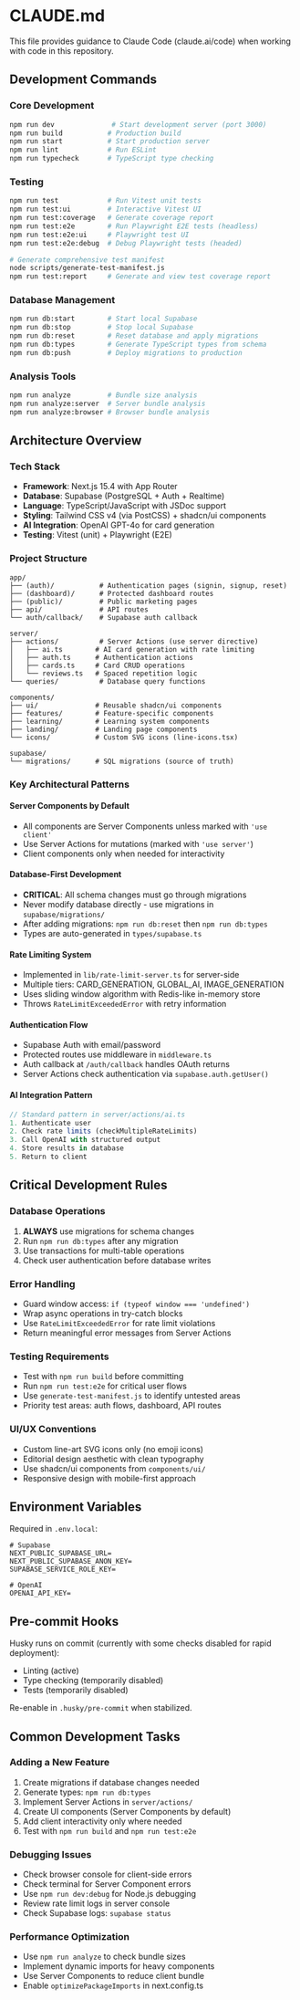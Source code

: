 # CLAUDE.md

This file provides guidance to Claude Code (claude.ai/code) when working with code in this repository.

## Development Commands

### Core Development
```bash
npm run dev              # Start development server (port 3000)
npm run build           # Production build
npm run start           # Start production server
npm run lint            # Run ESLint
npm run typecheck       # TypeScript type checking
```

### Testing
```bash
npm run test            # Run Vitest unit tests
npm run test:ui         # Interactive Vitest UI
npm run test:coverage   # Generate coverage report
npm run test:e2e        # Run Playwright E2E tests (headless)
npm run test:e2e:ui     # Playwright test UI
npm run test:e2e:debug  # Debug Playwright tests (headed)

# Generate comprehensive test manifest
node scripts/generate-test-manifest.js
npm run test:report     # Generate and view test coverage report
```

### Database Management
```bash
npm run db:start        # Start local Supabase
npm run db:stop         # Stop local Supabase  
npm run db:reset        # Reset database and apply migrations
npm run db:types        # Generate TypeScript types from schema
npm run db:push         # Deploy migrations to production
```

### Analysis Tools
```bash
npm run analyze         # Bundle size analysis
npm run analyze:server  # Server bundle analysis
npm run analyze:browser # Browser bundle analysis
```

## Architecture Overview

### Tech Stack
- **Framework**: Next.js 15.4 with App Router
- **Database**: Supabase (PostgreSQL + Auth + Realtime)
- **Language**: TypeScript/JavaScript with JSDoc support
- **Styling**: Tailwind CSS v4 (via PostCSS) + shadcn/ui components
- **AI Integration**: OpenAI GPT-4o for card generation
- **Testing**: Vitest (unit) + Playwright (E2E)

### Project Structure
```
app/
├── (auth)/           # Authentication pages (signin, signup, reset)
├── (dashboard)/      # Protected dashboard routes
├── (public)/         # Public marketing pages
├── api/              # API routes
└── auth/callback/    # Supabase auth callback

server/
├── actions/          # Server Actions (use server directive)
│   ├── ai.ts        # AI card generation with rate limiting
│   ├── auth.ts      # Authentication actions
│   ├── cards.ts     # Card CRUD operations
│   └── reviews.ts   # Spaced repetition logic
└── queries/          # Database query functions

components/
├── ui/              # Reusable shadcn/ui components
├── features/        # Feature-specific components
├── learning/        # Learning system components
├── landing/         # Landing page components
└── icons/           # Custom SVG icons (line-icons.tsx)

supabase/
└── migrations/      # SQL migrations (source of truth)
```

### Key Architectural Patterns

#### Server Components by Default
- All components are Server Components unless marked with `'use client'`
- Use Server Actions for mutations (marked with `'use server'`)
- Client components only when needed for interactivity

#### Database-First Development
- **CRITICAL**: All schema changes must go through migrations
- Never modify database directly - use migrations in `supabase/migrations/`
- After adding migrations: `npm run db:reset` then `npm run db:types`
- Types are auto-generated in `types/supabase.ts`

#### Rate Limiting System
- Implemented in `lib/rate-limit-server.ts` for server-side
- Multiple tiers: CARD_GENERATION, GLOBAL_AI, IMAGE_GENERATION
- Uses sliding window algorithm with Redis-like in-memory store
- Throws `RateLimitExceededError` with retry information

#### Authentication Flow
- Supabase Auth with email/password
- Protected routes use middleware in `middleware.ts`
- Auth callback at `/auth/callback` handles OAuth returns
- Server Actions check authentication via `supabase.auth.getUser()`

#### AI Integration Pattern
```typescript
// Standard pattern in server/actions/ai.ts
1. Authenticate user
2. Check rate limits (checkMultipleRateLimits)
3. Call OpenAI with structured output
4. Store results in database
5. Return to client
```

## Critical Development Rules

### Database Operations
1. **ALWAYS** use migrations for schema changes
2. Run `npm run db:types` after any migration
3. Use transactions for multi-table operations
4. Check user authentication before database writes

### Error Handling
- Guard window access: `if (typeof window === 'undefined')`
- Wrap async operations in try-catch blocks
- Use `RateLimitExceededError` for rate limit violations
- Return meaningful error messages from Server Actions

### Testing Requirements
- Test with `npm run build` before committing
- Run `npm run test:e2e` for critical user flows
- Use `generate-test-manifest.js` to identify untested areas
- Priority test areas: auth flows, dashboard, API routes

### UI/UX Conventions
- Custom line-art SVG icons only (no emoji icons)
- Editorial design aesthetic with clean typography
- Use shadcn/ui components from `components/ui/`
- Responsive design with mobile-first approach

## Environment Variables

Required in `.env.local`:
```env
# Supabase
NEXT_PUBLIC_SUPABASE_URL=
NEXT_PUBLIC_SUPABASE_ANON_KEY=
SUPABASE_SERVICE_ROLE_KEY=

# OpenAI
OPENAI_API_KEY=
```

## Pre-commit Hooks

Husky runs on commit (currently with some checks disabled for rapid deployment):
- Linting (active)
- Type checking (temporarily disabled)
- Tests (temporarily disabled)

Re-enable in `.husky/pre-commit` when stabilized.

## Common Development Tasks

### Adding a New Feature
1. Create migrations if database changes needed
2. Generate types: `npm run db:types`
3. Implement Server Actions in `server/actions/`
4. Create UI components (Server Components by default)
5. Add client interactivity only where needed
6. Test with `npm run build` and `npm run test:e2e`

### Debugging Issues
- Check browser console for client-side errors
- Check terminal for Server Component errors
- Use `npm run dev:debug` for Node.js debugging
- Review rate limit logs in server console
- Check Supabase logs: `supabase status`

### Performance Optimization
- Use `npm run analyze` to check bundle sizes
- Implement dynamic imports for heavy components
- Use Server Components to reduce client bundle
- Enable `optimizePackageImports` in next.config.ts